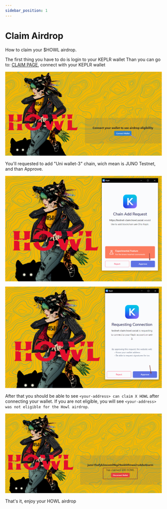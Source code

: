 ```yaml
---
sidebar_position: 1
---
```


# Claim Airdrop

How to claim your $HOWL airdrop.

The first thing you have to do is login to your KEPLR wallet
Than you can go to: [CLAIM PAGE](https://testnet-claim.howl.social/), connect with your KEPLR wallet

![banner](/img/Screenshot_21.png)

You'll requested to add "Uni wallet-3" chain, wich mean is JUNO Testnet, and than Approve.

![banner](/img/Screenshot_22.png)

![banner](/img/Screenshot_23.png)

After that you should be able to see `<your-address> can claim X HOWL` after connecting your wallet. If you are not eligible, you will see `<your-address> was not eligible for the Howl airdrop`.

![banner](/img/Screenshot_24.png)
  
That's it, enjoy your HOWL airdrop
